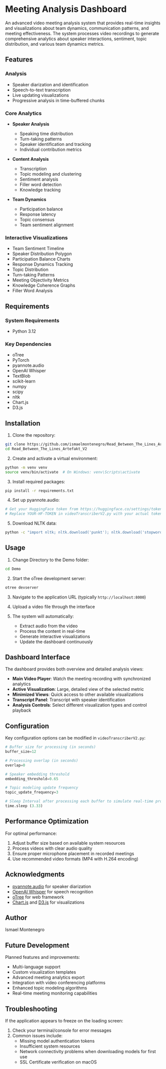 # Meeting Analysis Dashboard

An advanced video meeting analysis system that provides real-time insights and visualizations about team dynamics, communication patterns, and meeting effectiveness. The system processes video recordings to generate comprehensive analytics about speaker interactions, sentiment, topic distribution, and various team dynamics metrics.

## Features

### Analysis
- Speaker diarization and identification
- Speech-to-text transcription
- Live updating visualizations
- Progressive analysis in time-buffered chunks

### Core Analytics
- **Speaker Analysis**
  - Speaking time distribution
  - Turn-taking patterns
  - Speaker identification and tracking
  - Individual contribution metrics

- **Content Analysis**
  - Transcription
  - Topic modeling and clustering
  - Sentiment analysis
  - Filler word detection
  - Knowledge tracking

- **Team Dynamics**
  - Participation balance
  - Response latency
  - Topic consensus
  - Team sentiment alignment

### Interactive Visualizations
- Team Sentiment Timeline
- Speaker Distribution Polygon
- Participation Balance Charts
- Response Dynamics Tracking
- Topic Distribution
- Turn-taking Patterns
- Meeting Objectivity Metrics
- Knowledge Coherence Graphs
- Filler Word Analysis

## Requirements

### System Requirements
- Python 3.12

### Key Dependencies
- oTree
- PyTorch
- pyannote.audio
- OpenAI Whisper
- TextBlob
- scikit-learn
- numpy
- scipy
- nltk
- Chart.js
- D3.js

## Installation

1. Clone the repository:
```bash
git clone https://github.com/ismaelmontenegro/Read_Between_The_Lines_Artefakt_V2.git
cd Read_Between_The_Lines_Artefakt_V2
```

2. Create and activate a virtual environment:
```bash
python -m venv venv
source venv/bin/activate  # On Windows: venv\Scripts\activate
```

3. Install required packages:
```bash
pip install -r requirements.txt
```

4. Set up pyannote.audio:
```bash
# Get your HuggingFace token from https://huggingface.co/settings/tokens
# Replace YOUR-HF-TOKEN in videoTranscriberV2.py with your actual token
```

5. Download NLTK data:
```bash
python -c "import nltk; nltk.download('punkt'); nltk.download('stopwords')"
```

## Usage

1. Change Directory to the Demo folder:
```bash
cd Demo
```

2. Start the oTree development server:
```bash
otree devserver
```

3. Navigate to the application URL (typically `http://localhost:8000`)

4. Upload a video file through the interface

5. The system will automatically:
   - Extract audio from the video
   - Process the content in real-time
   - Generate interactive visualizations
   - Update the dashboard continuously

## Dashboard Interface

The dashboard provides both overview and detailed analysis views:

- **Main Video Player**: Watch the meeting recording with synchronized analytics
- **Active Visualization**: Large, detailed view of the selected metric
- **Minimized Views**: Quick access to other available visualizations
- **Transcript Panel**: Transcript with speaker identification
- **Analysis Controls**: Select different visualization types and control playback

## Configuration

Key configuration options can be modified in `videoTranscriberV2.py`:

```python
# Buffer size for processing (in seconds)
buffer_size=12

# Processing overlap (in seconds)
overlap=0

# Speaker embedding threshold
embedding_threshold=0.65

# Topic modeling update frequency
topic_update_frequency=3

# Sleep Interval after processing each buffer to simulate real-time processing (modify accordingly depending on CPU computing capacity)
time.sleep (3.33)

```

## Performance Optimization

For optimal performance:

1. Adjust buffer size based on available system resources
2. Process videos with clear audio quality
3. Ensure proper microphone placement in recorded meetings
4. Use recommended video formats (MP4 with H.264 encoding)


## Acknowledgments

- [pyannote.audio](https://github.com/pyannote/pyannote-audio) for speaker diarization
- [OpenAI Whisper](https://github.com/openai/whisper) for speech recognition
- [oTree](https://www.otree.org/) for web framework
- [Chart.js](https://www.chartjs.org/) and [D3.js](https://d3js.org/) for visualizations

## Author
Ismael Montenegro

## Future Development

Planned features and improvements:

- Multi-language support
- Custom visualization templates
- Advanced meeting analytics export
- Integration with video conferencing platforms
- Enhanced topic modeling algorithms
- Real-time meeting monitoring capabilities

## Troubleshooting

If the application appears to freeze on the loading screen:
1. Check your terminal/console for error messages
2. Common issues include:
   - Missing model authentication tokens
   - Insufficient system resources
   - Network connectivity problems when downloading models for first use
   - SSL Certificate verification on macOS

